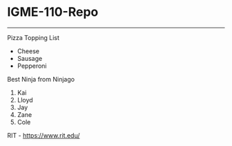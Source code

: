 # IGME-110-Repo

----

Pizza Topping List
- Cheese
- Sausage
- Pepperoni


Best Ninja from Ninjago
1. Kai
2. Lloyd
3. Jay
4. Zane
5. Cole

RIT - https://www.rit.edu/
